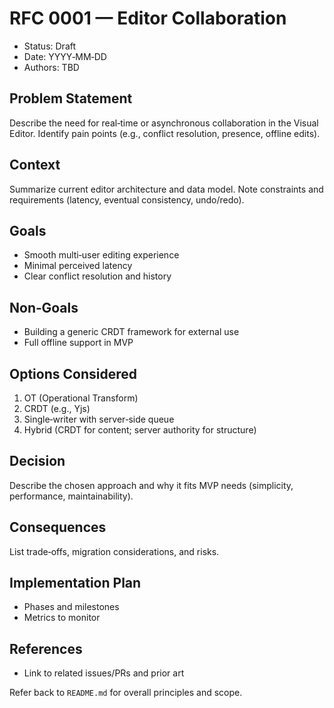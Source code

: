 # RFC 0001 — Editor Collaboration

- Status: Draft
- Date: YYYY‑MM‑DD
- Authors: TBD

## Problem Statement
Describe the need for real‑time or asynchronous collaboration in the Visual Editor. Identify pain points (e.g., conflict resolution, presence, offline edits).

## Context
Summarize current editor architecture and data model. Note constraints and requirements (latency, eventual consistency, undo/redo).

## Goals
- Smooth multi‑user editing experience
- Minimal perceived latency
- Clear conflict resolution and history

## Non‑Goals
- Building a generic CRDT framework for external use
- Full offline support in MVP

## Options Considered
1. OT (Operational Transform)
2. CRDT (e.g., Yjs)
3. Single‑writer with server‑side queue
4. Hybrid (CRDT for content; server authority for structure)

## Decision
Describe the chosen approach and why it fits MVP needs (simplicity, performance, maintainability).

## Consequences
List trade‑offs, migration considerations, and risks.

## Implementation Plan
- Phases and milestones
- Metrics to monitor

## References
- Link to related issues/PRs and prior art

Refer back to `README.md` for overall principles and scope.
